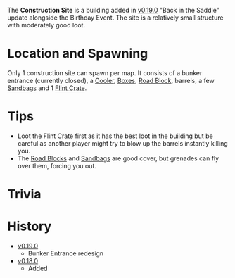 <Stub/>

The **Construction Site** is a building added in [v0.19.0](https://github.com/HasangerGames/suroi/releases/tag/v0.19.0) "Back in the Saddle" update alongside the Birthday Event. The site is a relatively small structure with moderately good loot.

# Location and Spawning

Only 1 construction site can spawn per map. It consists of a bunker entrance (currently closed), a [Cooler](/obstacles/cooler), [Boxes](/obstacles/box), [Road Block](/obstacles/roadblock), barrels, a few [Sandbags](/obstacles/sandbags) and 1 [Flint Crate](/obstacles/crates).

# Tips

- Loot the Flint Crate first as it has the best loot in the building but be careful as another player might try to blow up the barrels instantly killing you. 
- The [Road Blocks](/obstacles/roadblock) and [Sandbags](/obstacles/sandbags) are good cover, but grenades can fly over them, forcing you out. 

# Trivia

# History

- [v0.19.0](https://github.com/HasangerGames/suroi/releases/tag/v0.19.0)
  - Bunker Entrance redesign
- [v0.18.0](https://github.com/HasangerGames/suroi/releases/tag/v0.18.0)
  - Added 
